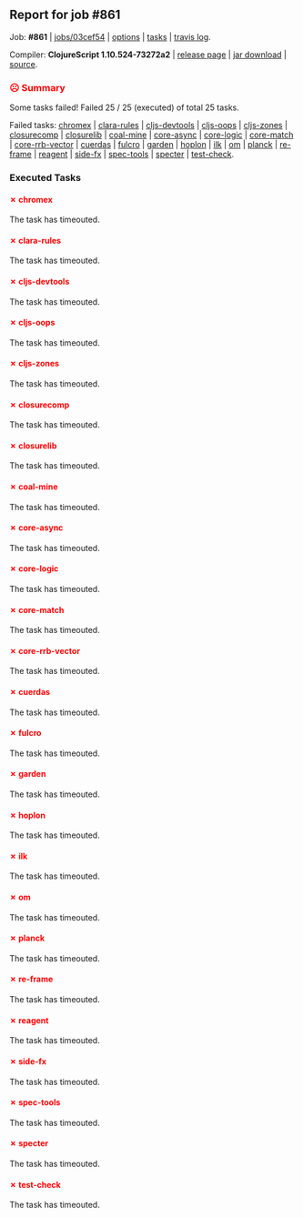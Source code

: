 ## Report for job #861

Job: **#861** | [jobs/03cef54](https://github.com/cljs-oss/canary/commit/03cef54acbc66b614b7d3b72ca9c8bd348fa6a83) | [options](options.edn) | [tasks](tasks.edn) | [travis log](https://travis-ci.org/cljs-oss/canary/builds/514517837).

Compiler: **ClojureScript 1.10.524-73272a2** | [release page](https://github.com/cljs-oss/canary/releases/tag/r1.10.524-73272a2) | [jar download](https://github.com/cljs-oss/canary/releases/download/r1.10.524-73272a2/clojurescript-1.10.524-73272a2.jar) | [source](https://github.com/clojure/clojurescript/commit/73272a2da45a4c69d090800fa7732abe3fd05c70).

### <b style='color:red'>☹ Summary</b>

Some tasks failed! Failed 25 / 25 (executed) of total 25 tasks.

Failed tasks: [chromex](#-chromex) | [clara-rules](#-clara-rules) | [cljs-devtools](#-cljs-devtools) | [cljs-oops](#-cljs-oops) | [cljs-zones](#-cljs-zones) | [closurecomp](#-closurecomp) | [closurelib](#-closurelib) | [coal-mine](#-coal-mine) | [core-async](#-core-async) | [core-logic](#-core-logic) | [core-match](#-core-match) | [core-rrb-vector](#-core-rrb-vector) | [cuerdas](#-cuerdas) | [fulcro](#-fulcro) | [garden](#-garden) | [hoplon](#-hoplon) | [ilk](#-ilk) | [om](#-om) | [planck](#-planck) | [re-frame](#-re-frame) | [reagent](#-reagent) | [side-fx](#-side-fx) | [spec-tools](#-spec-tools) | [specter](#-specter) | [test-check](#-test-check).

### Executed Tasks

#### <b style='color:red'>&#x2717; chromex</b>
The task has timeouted.

#### <b style='color:red'>&#x2717; clara-rules</b>
The task has timeouted.

#### <b style='color:red'>&#x2717; cljs-devtools</b>
The task has timeouted.

#### <b style='color:red'>&#x2717; cljs-oops</b>
The task has timeouted.

#### <b style='color:red'>&#x2717; cljs-zones</b>
The task has timeouted.

#### <b style='color:red'>&#x2717; closurecomp</b>
The task has timeouted.

#### <b style='color:red'>&#x2717; closurelib</b>
The task has timeouted.

#### <b style='color:red'>&#x2717; coal-mine</b>
The task has timeouted.

#### <b style='color:red'>&#x2717; core-async</b>
The task has timeouted.

#### <b style='color:red'>&#x2717; core-logic</b>
The task has timeouted.

#### <b style='color:red'>&#x2717; core-match</b>
The task has timeouted.

#### <b style='color:red'>&#x2717; core-rrb-vector</b>
The task has timeouted.

#### <b style='color:red'>&#x2717; cuerdas</b>
The task has timeouted.

#### <b style='color:red'>&#x2717; fulcro</b>
The task has timeouted.

#### <b style='color:red'>&#x2717; garden</b>
The task has timeouted.

#### <b style='color:red'>&#x2717; hoplon</b>
The task has timeouted.

#### <b style='color:red'>&#x2717; ilk</b>
The task has timeouted.

#### <b style='color:red'>&#x2717; om</b>
The task has timeouted.

#### <b style='color:red'>&#x2717; planck</b>
The task has timeouted.

#### <b style='color:red'>&#x2717; re-frame</b>
The task has timeouted.

#### <b style='color:red'>&#x2717; reagent</b>
The task has timeouted.

#### <b style='color:red'>&#x2717; side-fx</b>
The task has timeouted.

#### <b style='color:red'>&#x2717; spec-tools</b>
The task has timeouted.

#### <b style='color:red'>&#x2717; specter</b>
The task has timeouted.

#### <b style='color:red'>&#x2717; test-check</b>
The task has timeouted.